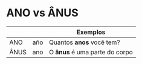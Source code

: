 # ANO vs ÂNUS

|      |      | Exemplos                        |
| --   | --   | --                              |
| ANO  | año  | Quantos **anos** você tem?      |
| ÂNUS | ano  | O **ânus** é uma parte do corpo |
